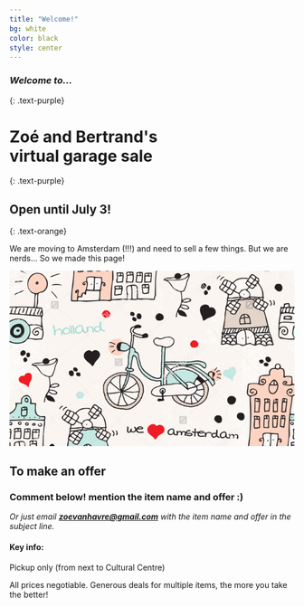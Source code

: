 ```yaml
---
title: "Welcome!"
bg: white
color: black
style: center
---
```


### *Welcome to...*
{: .text-purple}


# Zo&eacute;  and Bertrand's  <br> **virtual garage sale**
{: .text-purple}

## Open until July 3!
{: .text-orange}


We are moving to Amsterdam (!!!) and need to sell a few things. But we are nerds... So we made this page!

![](/img/amsterdam.png)


## To make an offer

### Comment below! mention the item name and offer :)

*Or just email **zoevanhavre@gmail.com** with the item name and offer in the subject line.*

#### Key info:

Pickup only (from next to Cultural Centre)

All prices negotiable. Generous deals for multiple items, the more you take the better!
